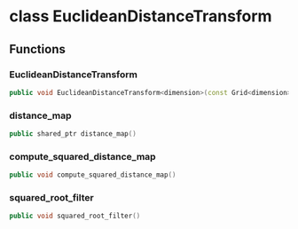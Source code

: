 # class EuclideanDistanceTransform


## Functions

### EuclideanDistanceTransform

```cpp
public void EuclideanDistanceTransform<dimension>(const Grid<dimension> & grid, absl::Span<const Index> grid_cell_id, string_view distance_map_name)
```


### distance_map

```cpp
public shared_ptr distance_map()
```


### compute_squared_distance_map

```cpp
public void compute_squared_distance_map()
```

### squared_root_filter

```cpp
public void squared_root_filter()
```




